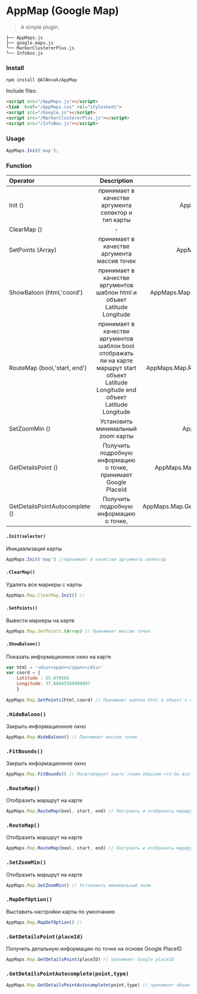 # AppMap (Google Map)

> A simple plugin.

```text
├── AppMaps.js
├── google.maps.js
└── MarkerClustererPlus.js
└── Infobox.js
```
### Install

```shell
npm install @AlNovak/AppMap
```

Include files:

```html
<script src="/AppMaps.js"></script>
<link  href="/AppMaps.css" rel="stylesheet">
<script src="/Google.js"></script>
<script src="/MarkerClustererPlus.js"></script>
<script src="/InfoBox.js"></script>

```
### Usage


```javascript
AppMaps.Init('map');
```
### Function

| Operator                       | Description  |                Example |
|:-------------                  |:---------------------------:|-------------:|
| Init  ()                       | принимает в качестве аргумента селектор  и тип карты                     |    AppMaps.Init("map","google");                                               |
| ClearMap  ()                   | -                                                                        |    AppMaps.Map.ClearMap();                                                    |
| SetPoints  (Array)                  | принимает в качестве аргумента массив точек                              |    AppMaps.Map.SetPoints  (Array)                                                 |
| ShowBaloon  (html,'coord')     | принимает в качестве аргументов шаблон html  и объект Latitude Longitude |    AppMaps.Map.ShowBaloon  (html,'coord')                                                                |
| RouteMap  (bool,'start, end')     | принимает в качестве аргументов шаблон bool отображать ли на карте маршрут  start объект Latitude Longitude  end объект Latitude Longitude |    AppMaps.Map.RouteMap  (bool,'start, end')                                                                |
| SetZoomMin  ()     | Установить минимальный zoom карты |    AppMaps.Map.SetZoomMin  ()                                                                |
| GetDetailsPoint  ()     | Получить подробную информацию о точке, принимает Google PlaceId |    AppMaps.Map.GetDetailsPoint (placeId)                                                                |
| GetDetailsPointAutocomplete  ()     | Получить подробную информацию о точке, |    AppMaps.Map.GetDetailsPointAutocomplete (point, type)                                                                |





#### `.Init(selector)`

Инициализация карты

```javascript
AppMaps.Init('map') //принимает в качестве аргумента селектор
```
#### `.ClearMap()`

Удалить все маркеры с карты

```javascript
AppMaps.Map.ClearMap.Init() //
```
#### `.SetPoints()`

Вывести маркеры на карте

```javascript
AppMaps.Map.SetPoints.(Array) // Принимает массив точек
```

#### `.ShowBaloon()`

Показать информационное окно на карте

```javascript
var html = '<div><span></span></div>'	
var coord = {
	Latitude : 55.670505
	Longitude: 37.60845589999997
    }
    
AppMaps.Map.SetPoints(html,coord) // Принимает шаблон html и объект с координатами
```
### `.HideBaloon()`

Закрыть информационное окно

```javascript
AppMaps.Map.HideBaloon() // Принимает массив точек
```
### `.FitBounds()`

Закрыть информационное окно

```javascript
AppMaps.Map.FitBounds() // Масштабирует карту таким образом что-бы все добавленнеы точки были видны на карте
```
### `.RouteMap()`

Отобразить маршрут на карте

```javascript
AppMaps.Map.RouteMap(bool, start, end) // Построить и отобразить маршрут на карте от начальной до конечной точки
```
### `.RouteMap()`

Отобразить маршрут на карте

```javascript
AppMaps.Map.RouteMap(bool, start, end) // Построить и отобразить маршрут на карте от начальной до конечной точки
```
### `.SetZoomMin()`

Отобразить маршрут на карте

```javascript
AppMaps.Map.SetZoomMin() // Установить минимальный зоом
```
### `.MapDefOption()`

Выставить настройки карты по умолчанию

```javascript
AppMaps.Map.MapDefOption() // 
```
### `.GetDetailsPoint(placeId)`

Получить детальную информацию по точке на основе Google PlaceID

```javascript
AppMaps.Map.GetDetailsPoint(placeID) // принимает Google placeID
```

### `.GetDetailsPointAutocomplete(point,type)`

```javascript
AppMaps.Map.GetDetailsPointAutocomplete(point,type) // принимает объект point и тип
```
